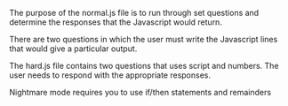 The purpose of the normal.js file is to run through set questions and determine the responses that the Javascript would return.

There are two questions in which the user must write the Javascript lines that would give a particular output.

The hard.js file contains two questions that uses script and numbers. The user needs to respond with the appropriate responses.

Nightmare mode requires you to use if/then statements and remainders